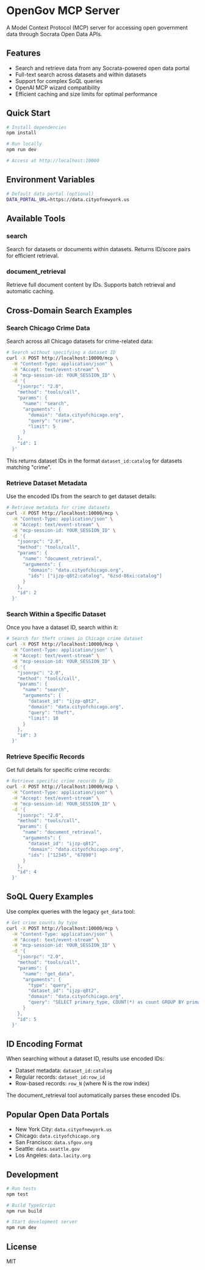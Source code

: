 # OpenGov MCP Server

A Model Context Protocol (MCP) server for accessing open government data through Socrata Open Data APIs.

## Features

- Search and retrieve data from any Socrata-powered open data portal
- Full-text search across datasets and within datasets
- Support for complex SoQL queries
- OpenAI MCP wizard compatibility
- Efficient caching and size limits for optimal performance

## Quick Start

```bash
# Install dependencies
npm install

# Run locally
npm run dev

# Access at http://localhost:10000
```

## Environment Variables

```bash
# Default data portal (optional)
DATA_PORTAL_URL=https://data.cityofnewyork.us
```

## Available Tools

### search
Search for datasets or documents within datasets. Returns ID/score pairs for efficient retrieval.

### document_retrieval
Retrieve full document content by IDs. Supports batch retrieval and automatic caching.

## Cross-Domain Search Examples

### Search Chicago Crime Data

Search across all Chicago datasets for crime-related data:

```bash
# Search without specifying a dataset ID
curl -X POST http://localhost:10000/mcp \
  -H "Content-Type: application/json" \
  -H "Accept: text/event-stream" \
  -H "mcp-session-id: YOUR_SESSION_ID" \
  -d '{
    "jsonrpc": "2.0",
    "method": "tools/call",
    "params": {
      "name": "search",
      "arguments": {
        "domain": "data.cityofchicago.org",
        "query": "crime",
        "limit": 5
      }
    },
    "id": 1
  }'
```

This returns dataset IDs in the format `dataset_id:catalog` for datasets matching "crime".

### Retrieve Dataset Metadata

Use the encoded IDs from the search to get dataset details:

```bash
# Retrieve metadata for crime datasets
curl -X POST http://localhost:10000/mcp \
  -H "Content-Type: application/json" \
  -H "Accept: text/event-stream" \
  -H "mcp-session-id: YOUR_SESSION_ID" \
  -d '{
    "jsonrpc": "2.0",
    "method": "tools/call",
    "params": {
      "name": "document_retrieval",
      "arguments": {
        "domain": "data.cityofchicago.org",
        "ids": ["ijzp-q8t2:catalog", "6zsd-86xi:catalog"]
      }
    },
    "id": 2
  }'
```

### Search Within a Specific Dataset

Once you have a dataset ID, search within it:

```bash
# Search for theft crimes in Chicago crime dataset
curl -X POST http://localhost:10000/mcp \
  -H "Content-Type: application/json" \
  -H "Accept: text/event-stream" \
  -H "mcp-session-id: YOUR_SESSION_ID" \
  -d '{
    "jsonrpc": "2.0",
    "method": "tools/call",
    "params": {
      "name": "search",
      "arguments": {
        "dataset_id": "ijzp-q8t2",
        "domain": "data.cityofchicago.org",
        "query": "theft",
        "limit": 10
      }
    },
    "id": 3
  }'
```

### Retrieve Specific Records

Get full details for specific crime records:

```bash
# Retrieve specific crime records by ID
curl -X POST http://localhost:10000/mcp \
  -H "Content-Type: application/json" \
  -H "Accept: text/event-stream" \
  -H "mcp-session-id: YOUR_SESSION_ID" \
  -d '{
    "jsonrpc": "2.0",
    "method": "tools/call",
    "params": {
      "name": "document_retrieval",
      "arguments": {
        "dataset_id": "ijzp-q8t2",
        "domain": "data.cityofchicago.org",
        "ids": ["12345", "67890"]
      }
    },
    "id": 4
  }'
```

## SoQL Query Examples

Use complex queries with the legacy `get_data` tool:

```bash
# Get crime counts by type
curl -X POST http://localhost:10000/mcp \
  -H "Content-Type: application/json" \
  -H "Accept: text/event-stream" \
  -H "mcp-session-id: YOUR_SESSION_ID" \
  -d '{
    "jsonrpc": "2.0",
    "method": "tools/call",
    "params": {
      "name": "get_data",
      "arguments": {
        "type": "query",
        "dataset_id": "ijzp-q8t2",
        "domain": "data.cityofchicago.org",
        "query": "SELECT primary_type, COUNT(*) as count GROUP BY primary_type ORDER BY count DESC LIMIT 10"
      }
    },
    "id": 5
  }'
```

## ID Encoding Format

When searching without a dataset ID, results use encoded IDs:
- Dataset metadata: `dataset_id:catalog`
- Regular records: `dataset_id:row_id`
- Row-based records: `row_N` (where N is the row index)

The document_retrieval tool automatically parses these encoded IDs.

## Popular Open Data Portals

- New York City: `data.cityofnewyork.us`
- Chicago: `data.cityofchicago.org`
- San Francisco: `data.sfgov.org`
- Seattle: `data.seattle.gov`
- Los Angeles: `data.lacity.org`

## Development

```bash
# Run tests
npm test

# Build TypeScript
npm run build

# Start development server
npm run dev
```

## License

MIT